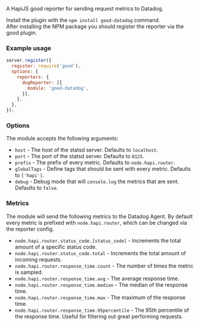A HapiJS good reporter for sending request metrics to Datadog.

Install the plugin with the `npm install good-datadog` command.  
After installing the NPM package you should register the reporter via the good plugin.

### Example usage
```javascript
server.register({
  register: require('good'),
  options: {
    reporters: {
      dogReporter: [{
        module: 'good-datadog',
      }],
    },
  },
});
```

### Options
The module accepts the following arguments:

- `host` - The host of the statsd server. Defaults to `localhost`.
- `port` - The port of the statsd server. Defaults to `8125`.
- `prefix` - The prefix of every metric. Defaults to `node.hapi.router`.
- `globalTags` - Define tags that should be sent with every metric. Defaults to `['hapi']`.
- `debug` - Debug mode that will `console.log` the metrics that are sent. Defaults to `false`.

### Metrics
The module will send the following metrics to the Datadog Agent. By default every metric is prefixed with `node.hapi.router`, which can be changed via the reporter config.

- `node.hapi.router.status_code.[status_code]` - Increments the total amount of a specific status code.
- `node.hapi.router.status_code.total` - Increments the total amount of incoming requests.
- `node.hapi.router.response_time.count` - The number of times the metric is sampled.
- `node.hapi.router.response_time.avg` - The average response time.
- `node.hapi.router.response_time.median` - The median of the response time.
- `node.hapi.router.response_time.max` - The maximum of the response time.
- `node.hapi.router.response_time.95percentile` - The 95th percentile of the response time. Useful for filtering out great performing requests.
